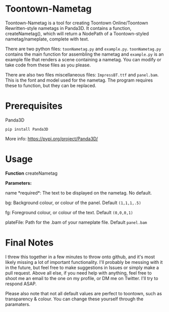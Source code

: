 # Toontown-Nametag
Toontown-Nametag is a tool for creating Toontown Online/Toontown Rewritten-style nametags in Panda3D. It contains a function, createNametag(), which will return a NodePath of a Toontown-styled nametag/nameplate, complete with text.

There are two python files: `toonNametag.py` and `example.py`. `toonNametag.py` contains the main function for assembling the nametag and `example.py` is an example file that renders a scene containing a nametag. You can modify or take code from these files as you please.

There are also two files miscellaneous files: `ImpressBT.ttf` and `panel.bam`. This is the font and model used for the nametag. The program requires these to function, but they can be replaced.

# Prerequisites
Panda3D

```pip install Panda3D```

More info: https://pypi.org/project/Panda3D/

# Usage

**Function** createNametag

**Parameters:**

name \*required*: The text to be displayed on the nametag. No default.

bg: Background colour, or colour of the panel. Default `(1,1,1,.5)`

fg: Foreground colour, or colour of the text. Default `(0,0,0,1)`

plateFile: Path for the .bam of your nameplate file. Default `panel.bam`

# Final Notes
I threw this together in a few minutes to throw onto github, and it's most likely missing a lot of important functionality. I'll probably be messing with it in the future, but feel free to make suggestions in Issues or simply make a pull request. Above all else, if you need help with anything, feel free to shoot me an email to the one on my profile, or DM me on Twitter. I'll try to respond ASAP.

Please also note that not all default values are perfect to toontown, such as transparency & colour. You can change these yourself through the paramaters. 
